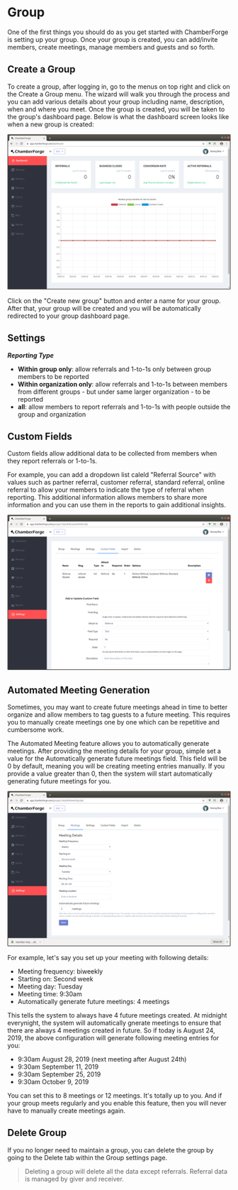 # Group

One of the first things you should do as you get started with ChamberForge is setting up your group.  Once your group is created, you can add/invite members, create meetings, manage members and guests and so forth.

## Create a Group

To create a group, after logging in, go to the menus on top right and click on the Create a Group menu.  The wizard will walk you through the process and you can add various details about your group including name, description, when and where you meet.  Once the group is created, you will be taken to the group's dashboard page.  Below is what the dashboard screen looks like when a new group is created:

[![Create group](images/group-dashboard.png)](images/group-dashboard.png)

Click on the "Create new group" button and enter a name for your group.  After that, your group will be created and you will be automatically redirected to your group dashboard page.

## Settings

***Reporting Type***

- **Within group only**: allow referrals and 1-to-1s only between group members to be reported
- **Within organization only**: allow referrals and 1-to-1s between members from different groups - but under same larger organization - to be reported
- **all**: allow members to report referrals and 1-to-1s with people outside the group and organization


## Custom Fields

Custom fields allow additional data to be collected from members when they report referrals or 1-to-1s.  

For example, you can add a dropdown list caleld "Referral Source" with values such as partner referral, customer referral, standard referral, online referral to allow your members to indicate the type of referral when reporting.  This additional information allows members to share more information and you can use them in the reports to gain additional insights.

[![Group settings icon](images/group-custom-fields.png)](images/group-custom-fields.png)

## Automated Meeting Generation

Sometimes, you may want to create future meetings ahead in time to better organize and allow members to tag guests to a future meeting.  This requires you to manually create meetings one by one which can be repetitive and cumbersome work.  

The Automated Meeting feature allows you to automatically generate meetings.  After providing the meeting details for your group, simple set a value for the Automatically generate future meetings field.  This field will be 0 by default, meaning you will be creating meeting entries manually.  If you provide a value greater than 0, then the system will start automatically generating future meetings for you.

[![Auto-generate meetings](images/group-meetings.png)](images/group-meetings.png)

For example, let's say you set up your meeting with following details:

* Meeting frequency: biweekly
* Starting on: Second week
* Meeting day: Tuesday
* Meeting time: 9:30am
* Automatically generate future meetings: 4 meetings

This tells the system to always have 4 future meetings created.  At midnight everynight, the system will automatically gnerate meetings to ensure that there are always 4 meetings created in future.  So if today is August 24, 2019, the above configuration will generate following meeting entries for you:

* 9:30am August 28, 2019 (next meeting after August 24th)
* 9:30am September 11, 2019
* 9:30am September 25, 2019
* 9:30am October 9, 2019

You can set this to 8 meetings or 12 meetings. It's totally up to you.  And if your group meets regularly and you enable this feature, then you will never have to manually create meetings again.

## Delete Group

If you no longer need to maintain a group, you can delete the group by going to the Delete tab within the Group settings page.

> Deleting a group will delete all the data except referrals.  Referral data is managed by giver and receiver.